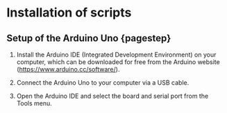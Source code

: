 # Installation of scripts

## Setup of the Arduino Uno {pagestep}


1. Install the Arduino IDE (Integrated Development Environment) on your computer, which can be downloaded for free from the Arduino website (https://www.arduino.cc/software/).

2. Connect the Arduino Uno to your computer via a USB cable.

3. Open the Arduino IDE and select the board and serial port from the Tools menu.




